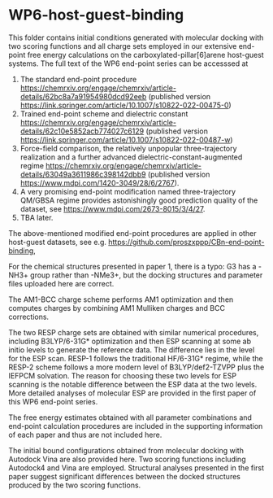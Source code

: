 # WP6-host-guest-binding
This folder contains initial conditions generated with molecular docking with two scoring functions and all charge sets employed in our extensive end-point free energy calculations on the carboxylated-pillar[6]arene host-guest systems. The full text of the WP6 end-point series can be accesssed at
1. The standard end-point procedure https://chemrxiv.org/engage/chemrxiv/article-details/62bc8a7a91954980dcd92eeb 
(published version https://link.springer.com/article/10.1007/s10822-022-00475-0)
2. Trained end-point scheme and dielectric constant https://chemrxiv.org/engage/chemrxiv/article-details/62c10e5852acb774027c6129 (published version https://link.springer.com/article/10.1007/s10822-022-00487-w)
3. Force-field comparison, the relatively unpopular three-trajectory realization and a further advanced dielectric-constant-augmented regime https://chemrxiv.org/engage/chemrxiv/article-details/63049a3611986c398142dbb9 (published version https://www.mdpi.com/1420-3049/28/6/2767). 
4. A very promising end-point modification named three-trajectory QM/GBSA regime provides astonishingly good prediction quality of the dataset, see https://www.mdpi.com/2673-8015/3/4/27.
5. TBA later. 

The above-mentioned modified end-point procedures are applied in other host-guest datasets, see e.g. https://github.com/proszxppp/CBn-end-point-binding, 

For the chemical structures presented in paper 1, there is a typo: G3 has a -NH3+ group rather than -NMe3+, but the docking structures and parameter files uploaded here are correct. 

The AM1-BCC charge scheme performs AM1 optimization and then computes charges by combining AM1 Mulliken charges and BCC corrections. 

The two RESP charge sets are obtained with similar numerical procedures, including B3LYP/6-31G* optimization and then ESP scanning at some ab initio levels to generate the reference data. The difference lies in the level for the ESP scan. RESP-1 follows the traditional HF/6-31G* regime, while the RESP-2 scheme follows a more modern level of B3LYP/def2-TZVPP plus the IEFPCM solvation. The reason for choosing these two levels for ESP scanning is the notable difference between the ESP data at the two levels. More detailed analyses of molecular ESP are provided in the first paper of this WP6 end-point series.  

The free energy estimates obtained with all parameter combinations and end-point calculation procedures are included in the supporting information of each paper and thus are not included here. 

The initial bound configurations obtained from molecular docking with Autodock Vina are also provided here. Two scoring functions including Autodock4 and Vina are employed. Structural analyses presented in the first paper suggest significant differences between the docked structures produced by the two scoring functions. 

